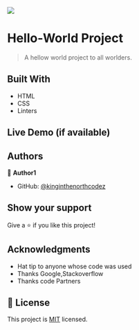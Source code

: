 ![](https://img.shields.io/badge/Microverse-blueviolet)

# Hello-World Project

> A hellow world project to all worlders.


## Built With

- HTML
- CSS
- Linters

## Live Demo (if available)

## Authors

👤 **Author1**

- GitHub: [@kinginthenorthcodez](https://github.com/kinginthenorthcodez)

## Show your support

Give a ⭐️ if you like this project!

## Acknowledgments

- Hat tip to anyone whose code was used
- Thanks Google,Stackoverflow
- Thanks code Partners

## 📝 License

This project is [MIT](./MIT.md) licensed.
